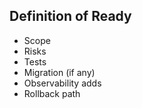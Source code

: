 ## Definition of Ready
- Scope
- Risks
- Tests
- Migration (if any)
- Observability adds
- Rollback path